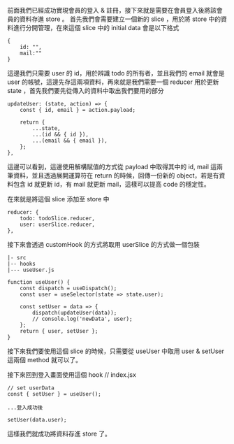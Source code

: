 前面我們已經成功實現會員的登入 & 註冊，接下來就是需要在會員登入後將該會員的資料存進 store 。
首先我們會需要建立一個新的 slice ，用於將 store 中的資料進行分開管理，在來這個 slice 中的 initial data 會是以下格式

```
{
    id: "",
    mail:""
}
```

這邊我們只需要 user 的 id，用於辨識 todo 的所有者，並且我們的 email 就會是 user 的帳號，這邊先存這兩項資料，再來就是我們需要一個 reducer 用於更新 state ，首先我們要先從傳入的資料中取出我們要用的部分

```
updateUser: (state, action) => {
    const { id, email } = action.payload;

    return {
        ...state,
        ...(id && { id }),
        ...(email && { email }),
    };
},
```

這邊可以看到，這邊使用解構賦值的方式從 payload 中取得其中的 id, mail 這兩筆資料，並且透過展開運算符在 return 的時候，回傳一份新的 object，若是有資料包含 id 就更新 id，有 mail 就更新 mail，這樣可以提高 code 的穩定性。

在來就是將這個 slice 添加至 store 中

```
reducer: {
    todo: todoSlice.reducer,
    user: userSlice.reducer,
},
```

接下來會透過 customHook 的方式將取用 userSlice 的方式做一個包裝

```
|- src
|-- hooks
|--- useUser.js
```

```
function useUser() {
    const dispatch = useDispatch();
    const user = useSelector(state => state.user);

    const setUser = data => {
        dispatch(updateUser(data));
        // console.log('newData', user);
    };
    return { user, setUser };
}
```

接下來我們要使用這個 slice 的時候，只需要從 useUser 中取用 user & setUser 這兩個 method 就可以了。

接下來回到登入畫面使用這個 hook
// index.jsx

```
// set userData
const { setUser } = useUser();
```

```
...登入成功後

setUser(data.user);
```
這樣我們就成功將資料存進 store 了。